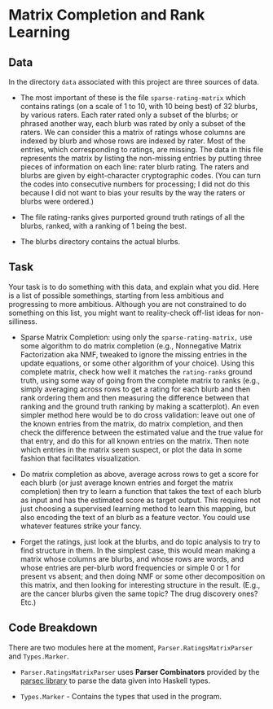 # Matrix Completion and Rank Learning

## Data

In the directory `data` associated with this project are three sources of data.

- The most important of these is the file `sparse-rating-matrix` which contains
    ratings (on a scale of 1 to 10, with 10 being best) of 32 blurbs, by
    various raters. Each rater rated only a subset of the blurbs; or phrased
    another way, each blurb was rated by only a subset of the raters. We can
    consider this a matrix of ratings whose columns are indexed by blurb and
    whose rows are indexed by rater. Most of the entries, which corresponding
    to ratings, are missing. The data in this file represents the matrix by
    listing the non-missing entries by putting three pieces of information on
    each line: rater blurb rating. The raters and blurbs are given by
    eight-character cryptographic codes. (You can turn the codes into
    consecutive numbers for processing; I did not do this because I did not
    want to bias your results by the way the raters or blurbs were ordered.)

- The file rating-ranks gives purported ground truth ratings of all the blurbs,
    ranked, with a ranking of 1 being the best.

- The blurbs directory contains the actual blurbs.

## Task

Your task is to do something with this data, and explain what you did. Here is
a list of possible somethings, starting from less ambitious and progressing to
more ambitious. Although you are not constrained to do something on this list,
you might want to reality-check off-list ideas for non-silliness.

- Sparse Matrix Completion: using only the `sparse-rating-matrix,` use some
    algorithm to do matrix completion (e.g., Nonnegative Matrix Factorization
    aka NMF, tweaked to ignore the missing entries in the update equations, or
    some other algorithm of your choice). Using this complete matrix, check how
    well it matches the `rating-ranks` ground truth, using some way of going
    from the complete matrix to ranks (e.g., simply averaging across rows to
    get a rating for each blurb and then rank ordering them and then measuring
    the difference between that ranking and the ground truth ranking by making
    a scatterplot). An even simpler method here would be to do cross
    validation: leave out one of the known entries from the matrix, do matrix
    completion, and then check the difference between the estimated value and
    the true value for that entry, and do this for all known entries on the
    matrix. Then note which entries in the matrix seem suspect, or plot the
    data in some fashion that facilitates visualization.

- Do matrix completion as above, average across rows to get a score for each
    blurb (or just average known entries and forget the matrix completion) then
    try to learn a function that takes the text of each blurb as input and has
    the estimated score as target output. This requires not just choosing
    a supervised learning method to learn this mapping, but also encoding the
    text of an blurb as a feature vector. You could use whatever features
    strike your fancy.

- Forget the ratings, just look at the blurbs, and do topic analysis to try to
    find structure in them. In the simplest case, this would mean making
    a matrix whose columns are blurbs, and whose rows are words, and whose
    entries are per-blurb word frequencies or simple 0 or 1 for present vs
    absent; and then doing NMF or some other decomposition on this matrix, and
    then looking for interesting structure in the result. (E.g., are the cancer
    blurbs given the same topic? The drug discovery ones? Etc.)

## Code Breakdown
There are two modules here at the moment, `Parser.RatingsMatrixParser` and
`Types.Marker`.

- `Parser.RatingsMatrixParser` uses **Parser Combinators** provided by the
    [parsec library](https://hackage.haskell.org/package/parsec) to parse the
    data given into Haskell types.

- `Types.Marker` - Contains the types that used in the program.
